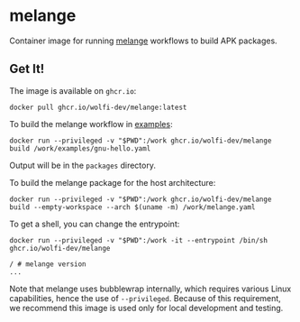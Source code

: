 # melange

Container image for running [melange](https://github.com/chainguard-dev/melange) workflows to build APK packages.

## Get It!

The image is available on `ghcr.io`:

```
docker pull ghcr.io/wolfi-dev/melange:latest
```

To build the melange workflow in [examples](examples/gnu-hello.yaml):

```
docker run --privileged -v "$PWD":/work ghcr.io/wolfi-dev/melange build /work/examples/gnu-hello.yaml
```

Output will be in the `packages` directory.

To build the melange package for the host architecture:

```
docker run --privileged -v "$PWD":/work ghcr.io/wolfi-dev/melange build --empty-workspace --arch $(uname -m) /work/melange.yaml
```

To get a shell, you can change the entrypoint:

```
docker run --privileged -v "$PWD":/work -it --entrypoint /bin/sh ghcr.io/wolfi-dev/melange

/ # melange version
...
```
Note that melange uses bubblewrap internally, which requires various Linux capabilities, hence the
use of `--privileged`. Because of this requirement, we recommend this image is used only for local
development and testing.

